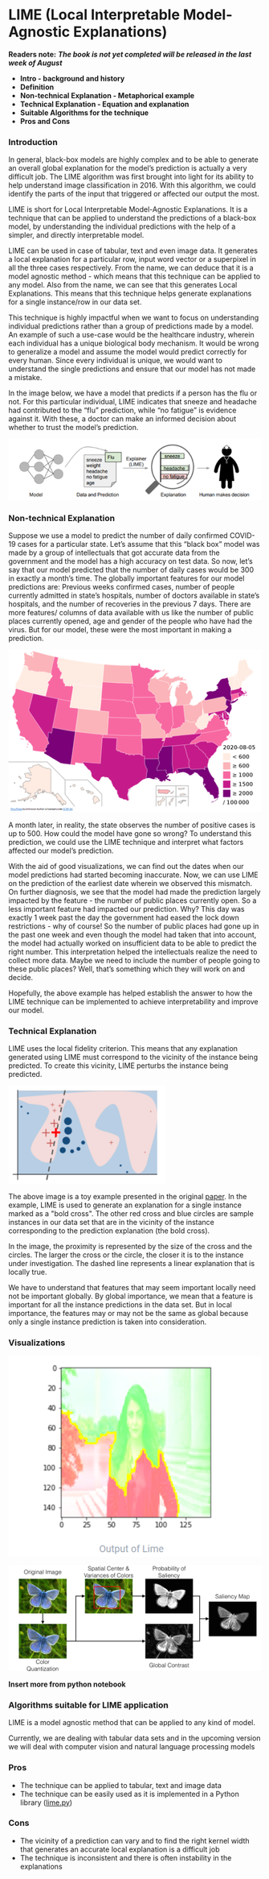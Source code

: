# LIME \(Local Interpretable Model-Agnostic Explanations\)

**Readers note:** _**The book is not yet completed will be released in the last week of August**_

* **Intro - background and history**
* **Definition**
* **Non-technical Explanation - Metaphorical example**
* **Technical Explanation - Equation and explanation**
* **Suitable Algorithms for the technique**
* **Pros and Cons**

### Introduction

In general, black-box models are highly complex and to be able to generate an overall global explanation for the model’s prediction is actually a very difficult job. The LIME algorithm was first brought into light for its ability to help understand image classification in 2016. With this algorithm, we could identify the parts of the input that triggered or affected our output the most.

LIME is short for Local Interpretable Model-Agnostic Explanations. It is a technique that can be applied to understand the predictions of a black-box model, by understanding the individual predictions with the help of a simpler, and directly interpretable model. 

LIME can be used in case of tabular, text and even image data. It generates a local explanation for a particular row, input word vector or a superpixel in all the three cases respectively. From the name, we can deduce that it is a model agnostic method - which means that this technique can be applied to any model. Also from the name, we can see that this generates Local Explanations. This means that this technique helps generate explanations for a single instance/row in our data set.

This technique is highly impactful when we want to focus on understanding individual predictions rather than a group of predictions made by a model. An example of such a use-case would be the healthcare industry, wherein each individual has a unique biological body mechanism. It would be wrong to generalize a model and assume the model would predict correctly for every human. Since every individual is unique, we would want to understand the single predictions and ensure that our model has not made a mistake. 

In the image below, we have a model that predicts if a person has the flu or not. For this particular individual, LIME indicates that sneeze and headache had contributed to the “flu” prediction, while “no fatigue” is evidence against it. With these, a doctor can make an informed decision about whether to trust the model’s prediction.

![LIME highlights the symptoms that led to the prediction](../.gitbook/assets/image%20%2826%29.png)

### Non-technical Explanation

Suppose we use a model to predict the number of daily confirmed COVID-19 cases for a particular state. Let’s assume that this “black box” model was made by a group of intellectuals that got accurate data from the government and the model has a high accuracy on test data. So now, let’s say that our model predicted that the number of daily cases would be 300 in exactly a month’s time. The globally important features for our model predictions are: Previous weeks confirmed cases, number of people currently admitted in state’s hospitals, number of doctors available in state’s hospitals, and the number of recoveries in the previous 7 days. There are more features/ columns of data available with us like the number of public places currently opened, age and gender of the people who have had the virus. But for our model, these were the most important in making a prediction.  


![](../.gitbook/assets/image%20%2828%29.png)

A month later, in reality, the state observes the number of positive cases is up to 500. How could the model have gone so wrong? To understand this prediction, we could use the LIME technique and interpret what factors affected our model’s prediction. 

With the aid of good visualizations, we can find out the dates when our model predictions had started becoming inaccurate. Now, we can use LIME on the prediction of the earliest date wherein we observed this mismatch. On further diagnosis, we see that the model had made the prediction largely impacted by the feature - the number of public places currently open. So a less important feature had impacted our prediction. Why? This day was exactly 1 week past the day the government had eased the lock down restrictions - why of course! So the number of public places had gone up in the past one week and even though the model had taken that into account, the model had actually worked on insufficient data to be able to predict the right number. This interpretation helped the intellectuals realize the need to collect more data. Maybe we need to include the number of people going to these public places? Well, that’s something which they will work on and decide.

Hopefully, the above example has helped establish the answer to how the LIME technique can be implemented to achieve interpretability and improve our model. 

### Technical Explanation

LIME uses the local fidelity criterion. This means that any explanation generated using LIME must correspond to the vicinity of the instance being predicted. To create this vicinity, LIME perturbs the instance being predicted. 

 

![](../.gitbook/assets/image%20%2827%29.png)

The above image is a toy example presented in the original [paper](https://arxiv.org/abs/1602.04938). In the example, LIME is used to generate an explanation for a single instance marked as a "bold cross". The other red cross and blue circles are sample instances in our data set that are in the vicinity of the instance corresponding to the prediction explanation \(the bold cross\). 

In the image, the proximity is represented by the size of the cross and the circles. The larger the cross or the circle, the closer it is to the instance under investigation. The dashed line represents a linear explanation that is locally true. 

We have to understand that features that may seem important locally need not be important globally. By global importance, we mean that a feature is important for all the instance predictions in the data set. But in local importance, the features may or may not be the same as global because only a single instance prediction is taken into consideration.

### Visualizations

![](../.gitbook/assets/book-lime.png)

![](../.gitbook/assets/saliency-1.png)



**Insert more from python notebook**

### Algorithms suitable for LIME application

LIME is a model agnostic method that can be applied to any kind of model.

Currently, we are dealing with tabular data sets and in the upcoming version we will deal with computer vision and natural language processing models

### **Pros** 

* The technique can be applied to tabular, text and image data
* The technique can be easily used as it is implemented in a Python library \([lime.py](https://github.com/marcotcr/lime)\)

### **Cons**

* The vicinity of a prediction can vary and to find the right  kernel width that generates an accurate local explanation is a difficult job
* The technique is inconsistent and there is often instability in the explanations





